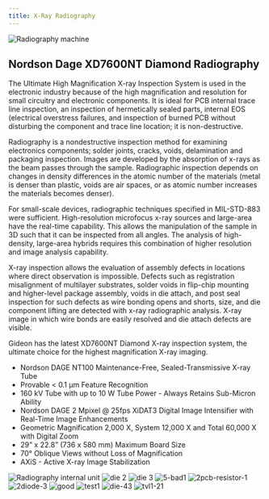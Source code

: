 ```yaml
---
title: X-Ray Radiography
---
```


![Radiography machine](https://res.cloudinary.com/dy3wlzuye/image/upload/f_auto,c_scale,w_300/GideonLabs/IMG_5279.jpg 'Radiography machine')

## Nordson Dage XD7600NT Diamond Radiography

The Ultimate High Magnification X-ray Inspection System is used in the electronic industry because of the high magnification and resolution for small circuitry and electronic components. It is ideal for PCB internal trace line inspection, an inspection of hermetically sealed parts, internal EOS (electrical overstress failures, and inspection of burned PCB without disturbing the component and trace line location; it is non-destructive.

Radiography is a nondestructive inspection method for examining electronics components; solder joints, cracks, voids, delamination and packaging inspection. Images are developed by the absorption of x-rays as the beam passes through the sample. Radiographic inspection depends on changes in density differences in the atomic number of the materials (metal is denser than plastic, voids are air spaces, or as atomic number increases the materials becomes denser).

For small-scale devices, radiographic techniques specified in MIL-STD-883 were sufficient. High-resolution microfocus x-ray sources and large-area have the real-time capability. This allows the manipulation of the sample in 3D such that it can be inspected from all angles. The analysis of high-density, large-area hybrids requires this combination of higher resolution and image analysis capability.

X-ray inspection allows the evaluation of assembly defects in locations where direct observation is impossible. Defects such as registration misalignment of multilayer substrates, solder voids in flip-chip mounting and higher-level package assembly, voids in die attach, and post seal inspection for such defects as wire bonding opens and shorts, size, and die component lifting are detected with x-ray radiographic analysis. X-ray image in which wire bonds are easily resolved and die attach defects are visible.

Gideon has the latest XD7600NT Diamond X-ray inspection system, the ultimate choice for the highest magnification X-ray imaging.

- Nordson DAGE NT100 Maintenance-Free, Sealed-Transmissive X-ray Tube
- Provable < 0.1 µm Feature Recognition
- 160 kV Tube with up to 10 W Tube Power - Always Retains Sub-Micron Ability
- Nordson DAGE 2 Mpixel @ 25fps XiDAT3 Digital Image Intensifier with Real-Time Image Enhancements
- Geometric Magnification 2,000 X, System 12,000 X and Total 60,000 X with Digital Zoom
- 29” x 22.8” (736 x 580 mm) Maximum Board Size
- 70° Oblique Views without Loss of Magnification
- AXiS - Active X-ray Image Stabilization

![Radiography internal unit](https://res.cloudinary.com/dy3wlzuye/image/upload/f_auto,c_scale,w_300/GideonLabs/IMG_5285.jpg 'Radiography internal unit')
![die 2](https://res.cloudinary.com/dy3wlzuye/image/upload/f_auto,c_scale,w_300/GideonLabs/die-2.jpg 'die 2')
![die 3](https://res.cloudinary.com/dy3wlzuye/image/upload/f_auto,c_scale,w_300/GideonLabs/die-3.jpg 'die 3')
![5-bad1](https://res.cloudinary.com/dy3wlzuye/image/upload/f_auto,c_scale,w_300/GideonLabs/5-bad1.jpg '5-bad1')
![2pcb-resistor-1](https://res.cloudinary.com/dy3wlzuye/image/upload/f_auto,c_scale,w_300/GideonLabs/2pcb-resistor-1.jpg '2pcb-resistor-1')
![2diode-3](https://res.cloudinary.com/dy3wlzuye/image/upload/f_auto,c_scale,w_300/GideonLabs/2diode-3.jpg '2diode-3')
![good](https://res.cloudinary.com/dy3wlzuye/image/upload/f_auto,c_scale,w_300/GideonLabs/good.jpg 'good')
![test1](https://res.cloudinary.com/dy3wlzuye/image/upload/f_auto,c_scale,w_300/GideonLabs/test1.jpg 'test1')
![die-43](https://res.cloudinary.com/dy3wlzuye/image/upload/f_auto,c_scale,w_300/GideonLabs/die-43.jpg 'die-43')
![tvl1-21](https://res.cloudinary.com/dy3wlzuye/image/upload/f_auto,c_scale,w_300/GideonLabs/tvl1-21.jpg 'tvl1-21')
